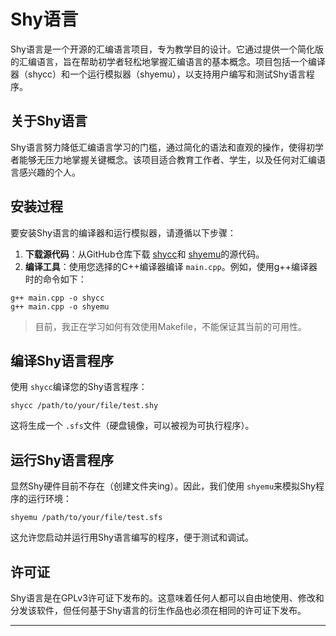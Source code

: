 # Shy语言

Shy语言是一个开源的汇编语言项目，专为教学目的设计。它通过提供一个简化版的汇编语言，旨在帮助初学者轻松地掌握汇编语言的基本概念。项目包括一个编译器（shycc）和一个运行模拟器（shyemu），以支持用户编写和测试Shy语言程序。

## 关于Shy语言

Shy语言努力降低汇编语言学习的门槛，通过简化的语法和直观的操作，使得初学者能够无压力地掌握关键概念。该项目适合教育工作者、学生，以及任何对汇编语言感兴趣的个人。

## 安装过程

要安装Shy语言的编译器和运行模拟器，请遵循以下步骤：

1. **下载源代码**：从GitHub仓库下载 [shycc](https://github.com/Shyliuli/shycc)和 [shyemu](https://github.com/Shyliuli/shyemu)的源代码。
2. **编译工具**：使用您选择的C++编译器编译 `main.cpp`。例如，使用g++编译器时的命令如下：

```
g++ main.cpp -o shycc
g++ main.cpp -o shyemu
```

> 目前，我正在学习如何有效使用Makefile，不能保证其当前的可用性。

## 编译Shy语言程序

使用 `shycc`编译您的Shy语言程序：

```
shycc /path/to/your/file/test.shy
```

这将生成一个 `.sfs`文件（硬盘镜像，可以被视为可执行程序）。

## 运行Shy语言程序

显然Shy硬件目前不存在（创建文件夹ing）。因此，我们使用 `shyemu`来模拟Shy程序的运行环境：

```
shyemu /path/to/your/file/test.sfs
```

这允许您启动并运行用Shy语言编写的程序，便于测试和调试。

## 许可证

Shy语言是在GPLv3许可证下发布的。这意味着任何人都可以自由地使用、修改和分发该软件，但任何基于Shy语言的衍生作品也必须在相同的许可证下发布。

---

